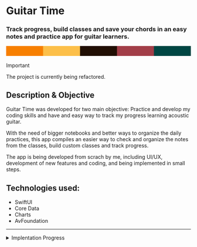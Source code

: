 # Guitar Time
### Track progress, build classes and save your chords in an easy notes and practice app for guitar learners.

![Base Color palette for the app](images/baseColorPalette.png)

> [!IMPORTANT]
> The project is currently being refactored.

## Description & Objective

Guitar Time was developed for two main objective: Practice and develop my coding skills and have and easy way to track my progress learning acoustic guitar.

With the need of bigger notebooks and better ways to organize the daily practices, this app compiles an easier way to check and organize the notes from the classes, build custom classes and track progress.

The app is being developed from scrach by me, including UI/UX, development of new features and coding, and being implemented in small steps.

## Technologies used:
- SwiftUI
- Core Data
- Charts
- AvFoundation

---

<details>
  <summary> Implentation Progress </summary>
<br/>
<img width="1440" alt="Guitar Time User Flow" src="https://github.com/carolinevianab/GuitarTime/assets/54085104/e63e9302-090e-4301-8601-390a5b424c2b">
  
<br/><br/>

Plan for refactoring: Split the views in categories and implement them fully one at a time. The categories are named after symbols.
★ features: Components necessary for other views
▲ features: Practice views
◼ features: Module Presentation views
⚫︎ features: Module Creation views
꩜ features: Calendar related  views
Others: The views that doens't fit the other criteria

| ★ features      | ▲ features         | ◼ features         | ⚫︎ features            | ꩜ features    | Other          |
|        ---      |        ---         |        ---         |        ---            |        ---     |    ---         |
| Metronome       | Practice Routine   | Modules            | New Module            | Calendar Sheet | Home           |
| Chord List      | Practice Completed | Module N           | New Module Class List | Statistics     | Tools          |
| New Chord       |                    | Module Description |                       | Month Calendar | Import Content |
| Chord Carrousel |                    |                    |                       |                | Export Content |
|                 |                    |                    |                       |                | Remove Content |


**Phase 1: Starting point**
- [X] Implementation of base functionalities
- [X] Define base color pallete
- [ ] Update string localization

**Phase 2: ★ and ▲**
- [ ] Wireframes for both features
- [ ] Full design for both features
- [ ] Implementation of ★ feature
- [ ] Implementation of ▲ features

**Phase 3: ◼ and ⚫︎**
- [ ] Wireframes for both features
- [ ] Full design for both features
- [ ] Implementation of ◼ feature
- [ ] Implementation of ⚫︎ features

**Phase 4: ꩜ and ︎others**
- [ ] Wireframes for both features
- [ ] Full design for both features
- [ ] Implementation of ꩜ feature
- [ ] Implementation of other features

The components will be refactored as needed.
  
</details>
